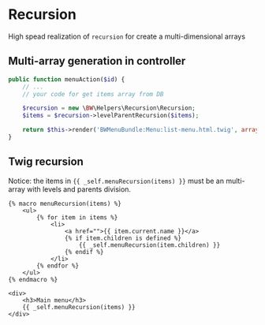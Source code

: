 Recursion
=========

High spead realization of ```recursion``` for create a multi-dimensional arrays

Multi-array generation in controller
------------------------------------
``` php
public function menuAction($id) {
    // ...
    // your code for get items array from DB

    $recursion = new \BW\Helpers\Recursion\Recursion;
    $items = $recursion->levelParentRecursion($items);

    return $this->render('BWMenuBundle:Menu:list-menu.html.twig', array('items' => $items));
}
```

Twig recursion
--------------
Notice: the items in ```{{ _self.menuRecursion(items) }}``` must be an multi-array with levels and parents division.

``` twig
{% macro menuRecursion(items) %}
    <ul>
        {% for item in items %}
            <li>
                <a href="">{{ item.current.name }}</a>
                {% if item.children is defined %}
                    {{ _self.menuRecursion(item.children) }}
                {% endif %}
            </li>
        {% endfor %}
    </ul>
{% endmacro %}

<div>
    <h3>Main menu</h3>
    {{ _self.menuRecursion(items) }}
</div>
```
